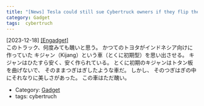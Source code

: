 ```yaml
---
title: "[News] Tesla could still sue Cybertruck owners if they flip their vehicles too soon ---ただただ 醜い・・・"
category: Gadget
tags:  cybertruch
---
```


[2023-12-18] [[Engadget]](https://www.engadget.com/tesla-could-still-sue-cybertruck-owners-if-they-flip-their-vehicles-too-soon-075724926.html?_fsig=yIeonGEU1qfvPByoKe52_g--%7EA)  
 このトラック、何度みても醜いと思う。
かつてのトヨタがインドネシア向けに作っていた
キジャン（Kijang）という車（とくに初期型）を思い出させる。
キジャンはひたすら安く、安く作られている。
とくに初期のキジャンはトタン板を曲げないで、
そのままつぎはぎしたような車だ。
しかし、
そのつぎはぎの中にそれなりに美しさがあった。
この車はただ醜い。

- Category: [Gadget](/categories.html#Gadget)
- tags:  cybertruch


